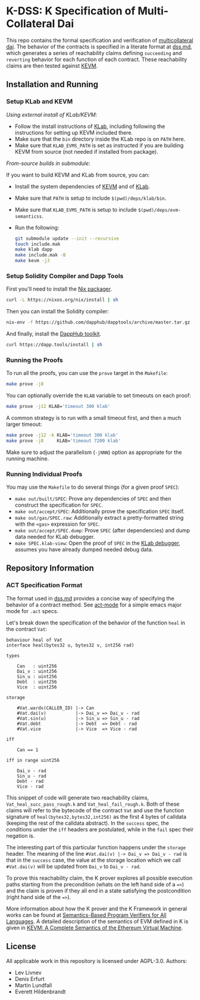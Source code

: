 K-DSS: K Specification of Multi-Collateral Dai
==============================================

This repo contains the formal specification and verification of [multicollateral dai](https://github.com/makerdao/dss).
The behavior of the contracts is specified in a literate format at [dss.md](src/dss.md), which generates a series of reachability claims defining `succeeding` and `reverting` behavior for each function of each contract.
These reachability claims are then tested against [KEVM](https://github.com/kframework/evm-semantics).

Installation and Running
------------------------

### Setup KLab and KEVM

*Using external install of KLab/KEVM*:

-   Follow the install instructions of [KLab](https://github.com/makerdao/klab), including following the instructions for setting up KEVM included there.
-   Make sure that the `bin` directory inside the KLab repo is on `PATH` here.
-   Make sure that `KLAB_EVMS_PATH` is set as instructed if you are building KEVM from source (not needed if installed from package).

*From-source builds in submodule*:

If you want to build KEVM and KLab from source, you can:

-   Install the system dependencies of [KEVM](https://github.com/kframework/evm-semantics) and of [KLab](https://github.com/makerdao/klab).
-   Make sure that `PATH` is setup to include `$(pwd)/deps/klab/bin`.
-   Make sure that `KLAB_EVMS_PATH` is setup to include `$(pwd)/deps/evm-semanticss`.
-   Run the following:

    ```sh
    git submodule update --init --recursive
    touch include.mak
    make klab dapp
    make include.mak -B
    make kevm -j3
    ```

### Setup Solidity Compiler and Dapp Tools

First you'll need to install the [Nix packager](https://nixos.org/download.html).

```sh
curl -L https://nixos.org/nix/install | sh
```

Then you can install the Solidity compiler:

```sh
nix-env -f https://github.com/dapphub/dapptools/archive/master.tar.gz -iA solc-static-versions
```

And finally, install the [DappHub toolkit](https://dapp.tools/).

```sh
curl https://dapp.tools/install | sh
```

### Running the Proofs

To run all the proofs, you can use the `prove` target in the `Makefile`:

```sh
make prove -j8
```

You can optionally override the `KLAB` variable to set timeouts on each proof:

```sh
make prove -j12 KLAB='timeout 300 klab'
```

A common strategy is to run with a small timeout first, and then a much larger timeout:

```sh
make prove -j12 -k KLAB='timeout 300 klab'
make prove -j8     KLAB='timeout 7200 klab'
```

Make sure to adjust the parallelism (`-jNNN`) option as appropriate for the running machine.

### Running Individual Proofs

You may use the `Makefile` to do several things (for a given proof `SPEC`):

-   `make out/built/SPEC`: Prove any dependencies of `SPEC` and then construct the specification for `SPEC`.
-   `make out/accept/SPEC`: Additionally prove the specification `SPEC` itself.
-   `make out/gas/SPEC.raw`: Additionally extract a pretty-formatted string with the `<gas>` expression for `SPEC`.
-   `make out/accept/SPEC.dump`: Prove `SPEC` (after dependencies) and dump data needed for KLab debugger.
-   `make SPEC.klab-view`: Open the proof of `SPEC` in the [KLab debugger](https://github.com/makerdao/klab), assumes you have already dumped needed debug data.

Repository Information
----------------------

### ACT Specification Format

The format used in [dss.md](src/dss.md) provides a concise way of specifying the behavior of a contract method.
See [act-mode](https://github.com/livnev/act-mode) for a simple emacs major mode for `.act` specs.

Let's break down the specification of the behavior of the function `heal` in the contract `Vat`:

```act
behaviour heal of Vat
interface heal(bytes32 u, bytes32 v, int256 rad)

types

    Can   : uint256
    Dai_v : uint256
    Sin_u : uint256
    Debt  : uint256
    Vice  : uint256

storage

    #Vat.wards(CALLER_ID) |-> Can
    #Vat.dai(v)           |-> Dai_v => Dai_v - rad
    #Vat.sin(u)           |-> Sin_u => Sin_u - rad
    #Vat.debt             |-> Debt  => Debt - rad
    #Vat.vice             |-> Vice  => Vice - rad

iff

    Can == 1

iff in range uint256

    Dai_v - rad
    Sin_u - rad
    Debt - rad
    Vice - rad
```

This snippet of code will generate two reachability claims, `Vat_heal_succ_pass_rough.k` and `Vat_heal_fail_rough.k`.
Both of these claims will refer to the bytecode of the contract `Vat` and use the function signature of `heal(bytes32,bytes32,int256)` as the first 4 bytes of calldata (keeping the rest of the calldata abstract).
In the `success` spec, the conditions under the `iff` headers are postulated, while in the `fail` spec their negation is.

The interesting part of this particular function happens under the `storage` header.
The meaning of the line `#Vat.dai(v) |-> Dai_v => Dai_v - rad` is that in the `success` case, the value at the storage location which we call `#Vat.dai(v)` will be updated from `Dai_v` to `Dai_v - rad`.

To prove this reachability claim, the K prover explores all possible execution paths starting from the precondition (whats on the left hand side of a `=>`) and the claim is proven if they all end in a state satisfying the postcondition (right hand side of the `=>`).

More information about how the K prover and the K Framework in general works can be found at [Semantics-Based Program Verifiers for All Languages](http://fsl.cs.illinois.edu/FSL/papers/2016/stefanescu-park-yuwen-li-rosu-2016-oopsla/stefanescu-park-yuwen-li-rosu-2016-oopsla-public.pdf).
A detailed description of the semantics of EVM defined in K is given in [KEVM: A Complete Semantics of the Ethereum Virtual Machine](https://www.ideals.illinois.edu/handle/2142/97207).

License
-------

All applicable work in this repository is licensed under AGPL-3.0. Authors:

* Lev Livnev
* Denis Erfurt
* Martin Lundfall
* Everett Hildenbrandt
